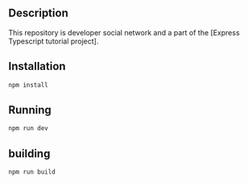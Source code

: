 ## Description

This repository is developer social network and a part of the [Express Typescript tutorial project].

## Installation

```bash
npm install
```

## Running

```bash
npm run dev
```

## building

```bash
npm run build
```
